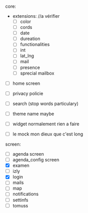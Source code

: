 core:
- extensions: //a vérifier
    + [ ] color
    + [ ] cords
    + [ ] date
    + [ ] dureation
    + [ ] functionalities
    + [ ] int
    + [ ] lat_lng
    + [ ] mail
    + [ ] presence
    + [ ] sprecial mailbox
- [ ] home screen
- [ ] privacy policie
- [ ] search (stop words particulary)
- [ ] theme name maybe
- [ ] widget normalement rien a faire


- [ ] le mock mon dieux que c'est long

screen:

- [ ] agenda screen
- [ ] agenda_config screen
- [x] examen
- [ ] izly
- [x] login
- [ ] mails
- [ ] map
- [ ] notifications
- [ ] settinfs
- [ ] tomuss